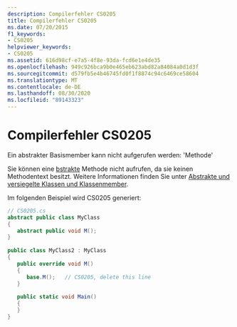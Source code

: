 ```yaml
---
description: Compilerfehler CS0205
title: Compilerfehler CS0205
ms.date: 07/20/2015
f1_keywords:
- CS0205
helpviewer_keywords:
- CS0205
ms.assetid: 616d98cf-e7a5-4f8e-93da-fcd6e1e4de35
ms.openlocfilehash: 949c926bca9b0e465eb623abd82a84084a0d1d3f
ms.sourcegitcommit: d579fb5e4b46745fd0f1f8874c94c6469ce58604
ms.translationtype: MT
ms.contentlocale: de-DE
ms.lasthandoff: 08/30/2020
ms.locfileid: "89143323"
---
```

# <a name="compiler-error-cs0205"></a>Compilerfehler CS0205
Ein abstrakter Basismember kann nicht aufgerufen werden: 'Methode'  
  
 Sie können eine [bstrakte](../language-reference/keywords/abstract.md) Methode nicht aufrufen, da sie keinen Methodentext besitzt. Weitere Informationen finden Sie unter [Abstrakte und versiegelte Klassen und Klassenmember](../programming-guide/classes-and-structs/abstract-and-sealed-classes-and-class-members.md).  
  
 Im folgenden Beispiel wird CS0205 generiert:  
  
```csharp  
// CS0205.cs  
abstract public class MyClass  
{  
   abstract public void M();  
}  
  
public class MyClass2 : MyClass  
{  
   public override void M()  
   {  
      base.M();   // CS0205, delete this line  
   }  
  
   public static void Main()  
   {  
   }  
}  
```
